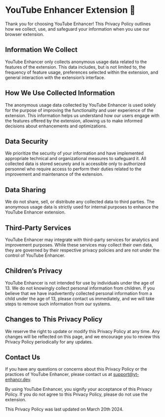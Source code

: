 # YouTube Enhancer Extension 🚀

Thank you for choosing YouTube Enhancer! This Privacy Policy outlines how we collect, use, and safeguard your information when you use our browser extension.

## Information We Collect

YouTube Enhancer only collects anonymous usage data related to the features of the extension. This data includes, but is not limited to, the frequency of feature usage, preferences selected within the extension, and general interaction with the extension’s interface.

## How We Use Collected Information

The anonymous usage data collected by YouTube Enhancer is used solely for the purpose of improving the functionality and user experience of the extension. This information helps us understand how our users engage with the features offered by the extension, allowing us to make informed decisions about enhancements and optimizations.

## Data Security

We prioritize the security of your information and have implemented appropriate technical and organizational measures to safeguard it. All collected data is stored securely and is accessible only to authorized personnel who require access to perform their duties related to the improvement and maintenance of the extension.

## Data Sharing

We do not share, sell, or distribute any collected data to third parties. The anonymous usage data is strictly used for internal purposes to enhance the YouTube Enhancer extension.

## Third-Party Services

YouTube Enhancer may integrate with third-party services for analytics and improvement purposes. While these services may collect their own data, they are governed by their respective privacy policies and are not under the control of YouTube Enhancer.

## Children’s Privacy

YouTube Enhancer is not intended for use by individuals under the age of 13. We do not knowingly collect personal information from children. If you believe that we have inadvertently collected personal information from a child under the age of 13, please contact us immediately, and we will take steps to remove such information from our systems.

## Changes to This Privacy Policy

We reserve the right to update or modify this Privacy Policy at any time. Any changes will be reflected on this page, and we encourage you to review this Privacy Policy periodically for any updates.

## Contact Us

If you have any questions or concerns about this Privacy Policy or the practices of YouTube Enhancer, please contact us at [support@yt-enhancr.dev](mailto:support@yt-enhancr.dev).

By using YouTube Enhancer, you signify your acceptance of this Privacy Policy. If you do not agree to this Privacy Policy, please do not use the extension.

This Privacy Policy was last updated on March 20th 2024.
